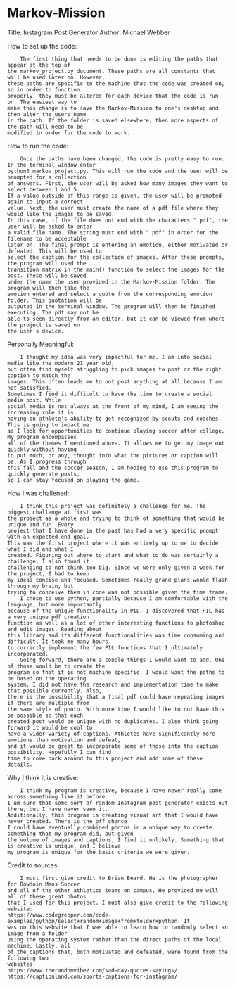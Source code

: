 # Markov-Mission
Title: Instagram Post Generator
Author: Michael Webber

How to set up the code:

        The first thing that needs to be done is editing the paths that appear at the top of
    the markov_project.py document. These paths are all constants that will be used later on. However,
    these paths are specific to the machine that the code was created on, so in order to function
    properly, they must be altered for each device that the code is run on. The easiest way to 
    make this change is to save the Markov-Mission to one's desktop and then alter the users name
    in the path. If the folder is saved elsewhere, then more aspects of the path will need to be
    modified in order for the code to work.

How to run the code:

        Once the paths have been changed, the code is pretty easy to run. In the terminal window enter
    python3 markov_project.py. This will run the code and the user will be prompted for a collection
    of answers. First, the user will be asked how many images they want to select between 1 and 5. 
    If a value outside of this range is given, the user will be prompted again to input a correct
    value. Next, the user must create the name of a pdf file where they would like the images to be saved.
    In this case, if the file does not end with the characters ".pdf", the user will be asked to enter
    a valid file name. The string must end with ".pdf" in order for the filename to be acceptable
    later on. The final prompt is entering an emotion, either motivated or defeated. This will be used to 
    select the caption for the collection of images. After these prompts, the program will used the
    transition matrix in the main() function to select the images for the post. These will be saved
    under the name the user provided in the Markov-Mission folder. The program will then take the 
    emotion entered and select a quote from the corresponding emotion folder. This quotation will be
    outputed in the terminal window. The program will then be finished executing. The pdf may not be 
    able to seen directly from an editor, but it can be viewed from where the project is saved on
    the user's device.

Personally Meaningful:

        I thought my idea was very impactful for me. I am into social media like the modern 21 year old,
    but often find myself struggling to pick images to post or the right caption to match the 
    images. This often leads me to not post anything at all because I am not satisfied.
    Sometimes I find it difficult to have the time to create a social media post. While 
    social media is not always at the front of my mind, I am seeing the increasing role it is 
    having on athlete's ability to get recognized by scouts and coaches. This is going to impact me
    as I look for opportunities to continue playing soccer after college. My program encompasses 
    all of the themes I mentioned above. It allows me to get my image out quickly without having
    to put much, or any, thought into what the pictures or caption will be. As I progress through
    this fall and the soccer season, I am hoping to use this program to quickly generate posts,
    so I can stay focused on playing the game.

How I was challened:

        I think this project was definitely a challenge for me. The biggest challenge at first was
    the project as a whole and trying to think of something that would be unique and fun. Every
    project that I have done in the past has had a very specific prompt with an expected end goal.
    This was the first project where it was entirely up to me to decide what I did and what I
    created. Figuring out where to start and what to do was certainly a challenge. I also found it
    challenging to not think too big. Since we were only given a week for the project, I had to keep
    my ideas concise and focused. Sometimes really grand plans would flash through my brain, but 
    trying to conceive them in code was not possible given the time frame.     
        I chose to use python, partially because I am comfortable with the language, but more importantly 
    because of the unique functionality in PIL. I discovered that PIL has a very unique pdf creation 
    function as well as a lot of other interesting functions to photoshop and edit images. Reading about
    this library and its different functionalities was time consuming and difficult. It took me many hours
    to correctly implement the few PIL functions that I ultimately incorporated.
        Going forward, there are a couple things I would want to add. One of those would be to create the 
    program so that it is not machine specific. I would want the paths to be based on the operating 
    system. I did not have the research and implementation time to make that possible currently. Also,
    there is the possibility that a final pdf could have repeating images if there are multiple from
    the same style of photo. With more time I would like to not have this be possible so that each
    created post would be unique with no duplicates. I also think going forward it would be cool to
    have a wider variety of captions. Athletes have significantly more emotions than motivation and defeat,
    and it would be great to incorporate some of those into the caption possibility. Hopefully I can find
    time to come back around to this project and add some of these details.

Why I think it is creative:

        I think my program is creative, because I have never really come across something like it before.
    I am sure that some sort of random Instagram post generator exists out there, but I have never seen it.
    Additionally, this program is creating visual art that I would have never created. There is the off chance
    I could have eventually combined photos in a unique way to create something that my program did, but given 
    the volume of images and captions, I find it unlikely. Something that is creative is unique, and I believe
    my program is unique for the basic criteria we were given.

Credit to sources:

        I must first give credit to Brian Beard. He is the photographer for Bowdoin Mens Soccer
    and all of the other athletics teams on campus. He provided me will all of these great photos
    that I used for this project. I must also give credit to the following website:
    https://www.codegrepper.com/code-examples/python/select+random+image+from+folder+python. It
    was on this website that I was able to learn how to randomly select an image from a folder
    using the operating system rather than the direct paths of the local machine. Lastly, all
    of the captions that, both motivated and defeated, were found from the following two 
    websites:
    https://www.therandomvibez.com/sad-day-quotes-sayings/
    https://captionland.com/sports-captions-for-instagram/
